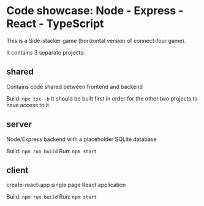 # Code showcase: Node - Express - React - TypeScript

This is a Side-stacker game (horizontal version of connect-four game).

It contains 3 separate projects:

## shared
Contains code shared between frontend and backend

Build:
`npx tsc -b`
It should be built first in order for the other two projects to have access to it.

## server
Node/Express backend with a placeholder SQLite database

Build:
`npm run build`
Run:
`npm start`

## client
create-react-app single page React application

Build:
`npm run build`
Run:
`npm start`
